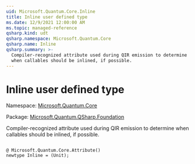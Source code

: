 ```yaml
---
uid: Microsoft.Quantum.Core.Inline
title: Inline user defined type
ms.date: 12/9/2021 12:00:00 AM
ms.topic: managed-reference
qsharp.kind: udt
qsharp.namespace: Microsoft.Quantum.Core
qsharp.name: Inline
qsharp.summary: >-
  Compiler-recognized attribute used during QIR emission to determine
  when callables should be inlined, if possible.
---
```


# Inline user defined type

Namespace: [Microsoft.Quantum.Core](xref:Microsoft.Quantum.Core)

Package: [Microsoft.Quantum.QSharp.Foundation](https://nuget.org/packages/Microsoft.Quantum.QSharp.Foundation)


Compiler-recognized attribute used during QIR emission to determinewhen callables should be inlined, if possible.

```qsharp

@ Microsoft.Quantum.Core.Attribute()
newtype Inline = (Unit);
```

